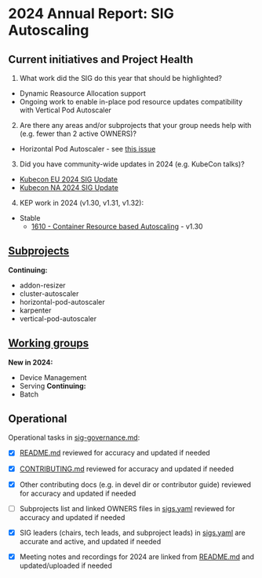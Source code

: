 # 2024 Annual Report: SIG Autoscaling

## Current initiatives and Project Health

1. What work did the SIG do this year that should be highlighted?

<!--
   Some example items that might be worth highlighting:
   - Major KEP advancement
   - Important initiatives that aren't tracked via KEPs
   - Paying down significant tech debt
   - Governance and leadership changes
-->
 - Dynamic Reasource Allocation support
 - Ongoing work to enable in-place pod resource updates compatibility with Vertical Pod Autoscaler

2. Are there any areas and/or subprojects that your group needs help with (e.g. fewer than 2 active OWNERS)?

 - Horizontal Pod Autoscaler - see [this issue](https://github.com/kubernetes/kubernetes/issues/128948)



3. Did you have community-wide updates in 2024 (e.g. KubeCon talks)?
<!--
  Examples include links to email, slides, or recordings.
-->

- [Kubecon EU 2024 SIG Update](https://www.youtube.com/watch?v=3j2DqZinn5E)
- [Kubecon NA 2024 SIG Update](https://www.youtube.com/watch?v=3fr2J3G1s1U)

4. KEP work in 2024 (v1.30, v1.31, v1.32):
<!--
   TODO: Uncomment the following auto-generated list of KEPs, once reviewed & updated for correction.

   Note: This list is generated from the KEP metadata in kubernetes/enhancements repository.
      If you find any discrepancy in the generated list here, please check the KEP metadata.
      Please raise an issue in kubernetes/community, if the KEP metadata is correct but the generated list is incorrect.
-->

  - Stable
    - [1610 - Container Resource based Autoscaling](https://github.com/kubernetes/enhancements/tree/master/keps/sig-autoscaling/1610-container-resource-autoscaling) - v1.30

## [Subprojects](https://git.k8s.io/community/sig-autoscaling#subprojects)


**Continuing:**
  - addon-resizer
  - cluster-autoscaler
  - horizontal-pod-autoscaler
  - karpenter
  - vertical-pod-autoscaler

## [Working groups](https://git.k8s.io/community/sig-autoscaling#working-groups)

**New in 2024:**
 - Device Management
 - Serving
**Continuing:**
 - Batch

## Operational

Operational tasks in [sig-governance.md]:
- [x] [README.md] reviewed for accuracy and updated if needed
- [x] [CONTRIBUTING.md] reviewed for accuracy and updated if needed
- [x] Other contributing docs (e.g. in devel dir or contributor guide) reviewed for accuracy and updated if needed
- [ ] Subprojects list and linked OWNERS files in [sigs.yaml] reviewed for accuracy and updated if needed
- [x] SIG leaders (chairs, tech leads, and subproject leads) in [sigs.yaml] are accurate and active, and updated if needed
- [x] Meeting notes and recordings for 2024 are linked from [README.md] and updated/uploaded if needed


[CONTRIBUTING.md]: https://git.k8s.io/community/sig-autoscaling/CONTRIBUTING.md
[sig-governance.md]: https://git.k8s.io/community/committee-steering/governance/sig-governance.md
[README.md]: https://git.k8s.io/community/sig-autoscaling/README.md
[sigs.yaml]: https://git.k8s.io/community/sigs.yaml
[devel]: https://git.k8s.io/community/contributors/devel/README.md

